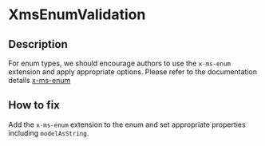 # XmsEnumValidation
## Description
For enum types, we should encourage authors to use the `x-ms-enum` extension and apply appropriate options. Please refer to the documentation details [x-ms-enum](https://github.com/Azure/autorest/blob/main/docs/extensions/readme.md#x-ms-enum)
## How to fix
Add the `x-ms-enum` extension to the enum and set appropriate properties including `modelAsString`.